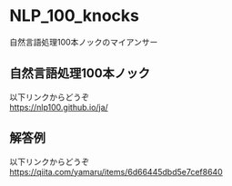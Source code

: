 # NLP_100_knocks
自然言語処理100本ノックのマイアンサー

## 自然言語処理100本ノック
以下リンクからどうぞ  
https://nlp100.github.io/ja/

## 解答例
以下リンクからどうぞ  
https://qiita.com/yamaru/items/6d66445dbd5e7cef8640
